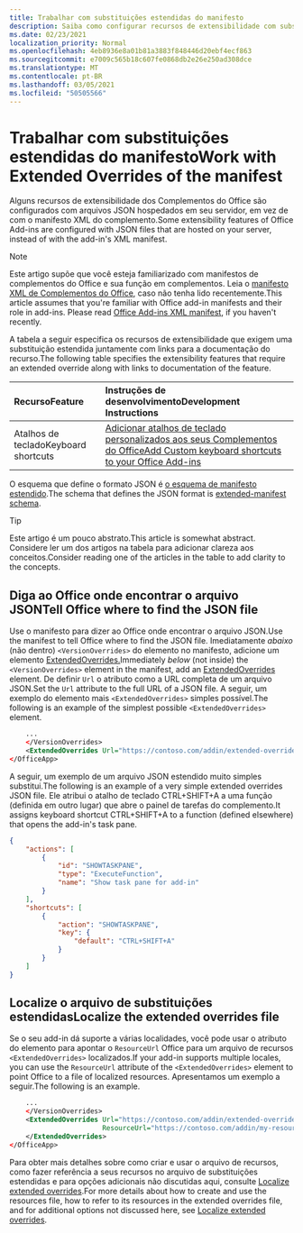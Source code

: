 ```yaml
---
title: Trabalhar com substituições estendidas do manifesto
description: Saiba como configurar recursos de extensibilidade com substituições estendidas do manifesto.
ms.date: 02/23/2021
localization_priority: Normal
ms.openlocfilehash: 4eb8936e8a01b81a3883f848446d20ebf4ecf863
ms.sourcegitcommit: e7009c565b18c607fe0868db2e26e250ad308dce
ms.translationtype: MT
ms.contentlocale: pt-BR
ms.lasthandoff: 03/05/2021
ms.locfileid: "50505566"
---
```

# <a name="work-with-extended-overrides-of-the-manifest"></a><span data-ttu-id="f0288-103">Trabalhar com substituições estendidas do manifesto</span><span class="sxs-lookup"><span data-stu-id="f0288-103">Work with Extended Overrides of the manifest</span></span>

<span data-ttu-id="f0288-104">Alguns recursos de extensibilidade dos Complementos do Office são configurados com arquivos JSON hospedados em seu servidor, em vez de com o manifesto XML do complemento.</span><span class="sxs-lookup"><span data-stu-id="f0288-104">Some extensibility features of Office Add-ins are configured with JSON files that are hosted on your server, instead of with the add-in's XML manifest.</span></span>

> [!NOTE]
> <span data-ttu-id="f0288-105">Este artigo supõe que você esteja familiarizado com manifestos de complementos do Office e sua função em complementos. Leia o [manifesto XML de Complementos do Office](add-in-manifests.md), caso não tenha lido recentemente.</span><span class="sxs-lookup"><span data-stu-id="f0288-105">This article assumes that you're familiar with Office add-in manifests and their role in add-ins. Please read [Office Add-ins XML manifest](add-in-manifests.md), if you haven't recently.</span></span>

<span data-ttu-id="f0288-106">A tabela a seguir especifica os recursos de extensibilidade que exigem uma substituição estendida juntamente com links para a documentação do recurso.</span><span class="sxs-lookup"><span data-stu-id="f0288-106">The following table specifies the extensibility features that require an extended override along with links to documentation of the feature.</span></span>

| <span data-ttu-id="f0288-107">Recurso</span><span class="sxs-lookup"><span data-stu-id="f0288-107">Feature</span></span> | <span data-ttu-id="f0288-108">Instruções de desenvolvimento</span><span class="sxs-lookup"><span data-stu-id="f0288-108">Development Instructions</span></span> |
| :----- | :----- |
| <span data-ttu-id="f0288-109">Atalhos de teclado</span><span class="sxs-lookup"><span data-stu-id="f0288-109">Keyboard shortcuts</span></span> | [<span data-ttu-id="f0288-110">Adicionar atalhos de teclado personalizados aos seus Complementos do Office</span><span class="sxs-lookup"><span data-stu-id="f0288-110">Add Custom keyboard shortcuts to your Office Add-ins</span></span>](../design/keyboard-shortcuts.md) |

<span data-ttu-id="f0288-111">O esquema que define o formato JSON é [o esquema de manifesto estendido](https://developer.microsoft.com/json-schemas/office-js/extended-manifest.schema.json).</span><span class="sxs-lookup"><span data-stu-id="f0288-111">The schema that defines the JSON format is [extended-manifest schema](https://developer.microsoft.com/json-schemas/office-js/extended-manifest.schema.json).</span></span>

> [!TIP]
> <span data-ttu-id="f0288-112">Este artigo é um pouco abstrato.</span><span class="sxs-lookup"><span data-stu-id="f0288-112">This article is somewhat abstract.</span></span> <span data-ttu-id="f0288-113">Considere ler um dos artigos na tabela para adicionar clareza aos conceitos.</span><span class="sxs-lookup"><span data-stu-id="f0288-113">Consider reading one of the articles in the table to add clarity to the concepts.</span></span>

## <a name="tell-office-where-to-find-the-json-file"></a><span data-ttu-id="f0288-114">Diga ao Office onde encontrar o arquivo JSON</span><span class="sxs-lookup"><span data-stu-id="f0288-114">Tell Office where to find the JSON file</span></span>

<span data-ttu-id="f0288-115">Use o manifesto para dizer ao Office onde encontrar o arquivo JSON.</span><span class="sxs-lookup"><span data-stu-id="f0288-115">Use the manifest to tell Office where to find the JSON file.</span></span> <span data-ttu-id="f0288-116">Imediatamente *abaixo* (não dentro) `<VersionOverrides>` do elemento no manifesto, adicione um elemento [ExtendedOverrides.](../reference/manifest/extendedoverrides.md)</span><span class="sxs-lookup"><span data-stu-id="f0288-116">Immediately *below* (not inside) the `<VersionOverrides>` element in the manifest, add an [ExtendedOverrides](../reference/manifest/extendedoverrides.md) element.</span></span> <span data-ttu-id="f0288-117">De definir `Url` o atributo como a URL completa de um arquivo JSON.</span><span class="sxs-lookup"><span data-stu-id="f0288-117">Set the `Url` attribute to the full URL of a JSON file.</span></span> <span data-ttu-id="f0288-118">A seguir, um exemplo do elemento mais `<ExtendedOverrides>` simples possível.</span><span class="sxs-lookup"><span data-stu-id="f0288-118">The following is an example of the simplest possible `<ExtendedOverrides>` element.</span></span>

```xml
    ...
    </VersionOverrides>  
    <ExtendedOverrides Url="https://contoso.com/addin/extended-overrides.json"></ExtendedOverrides>
</OfficeApp>
```

<span data-ttu-id="f0288-119">A seguir, um exemplo de um arquivo JSON estendido muito simples substitui.</span><span class="sxs-lookup"><span data-stu-id="f0288-119">The following is an example of a very simple extended overrides JSON file.</span></span> <span data-ttu-id="f0288-120">Ele atribui o atalho de teclado CTRL+SHIFT+A a uma função (definida em outro lugar) que abre o painel de tarefas do complemento.</span><span class="sxs-lookup"><span data-stu-id="f0288-120">It assigns keyboard shortcut CTRL+SHIFT+A to a function (defined elsewhere) that opens the add-in's task pane.</span></span>

```json
{
    "actions": [
        {
            "id": "SHOWTASKPANE",
            "type": "ExecuteFunction",
            "name": "Show task pane for add-in"
        }
    ],
    "shortcuts": [
        {
            "action": "SHOWTASKPANE",
            "key": {
                "default": "CTRL+SHIFT+A"
            }
        }
    ]
}
```

## <a name="localize-the-extended-overrides-file"></a><span data-ttu-id="f0288-121">Localize o arquivo de substituições estendidas</span><span class="sxs-lookup"><span data-stu-id="f0288-121">Localize the extended overrides file</span></span>

<span data-ttu-id="f0288-122">Se o seu add-in dá suporte a várias localidades, você pode usar o atributo do elemento para apontar o `ResourceUrl` Office para um arquivo de recursos `<ExtendedOverrides>` localizados.</span><span class="sxs-lookup"><span data-stu-id="f0288-122">If your add-in supports multiple locales, you can use the `ResourceUrl` attribute of the `<ExtendedOverrides>` element to point Office to a file of localized resources.</span></span> <span data-ttu-id="f0288-123">Apresentamos um exemplo a seguir.</span><span class="sxs-lookup"><span data-stu-id="f0288-123">The following is an example.</span></span>

```xml
    ...
    </VersionOverrides>  
    <ExtendedOverrides Url="https://contoso.com/addin/extended-overrides.json" 
                       ResourceUrl="https://contoso.com/addin/my-resources.json">
    </ExtendedOverrides>
</OfficeApp>
```

<span data-ttu-id="f0288-124">Para obter mais detalhes sobre como criar e usar o arquivo de recursos, como fazer referência a seus recursos no arquivo de substituições estendidas e para opções adicionais não discutidas aqui, consulte [Localize extended overrides](localization.md#localize-extended-overrides).</span><span class="sxs-lookup"><span data-stu-id="f0288-124">For more details about how to create and use the resources file, how to refer to its resources in the extended overrides file, and for additional options not discussed here, see [Localize extended overrides](localization.md#localize-extended-overrides).</span></span>
